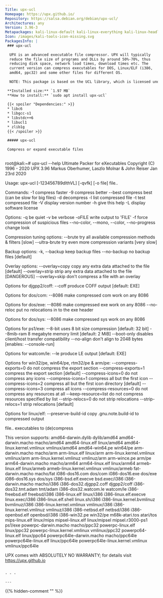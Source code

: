 ```yaml
---
Title: upx-ucl
Homepage: https://upx.github.io/
Repository: https://salsa.debian.org/debian/upx-ucl/
Architectures: any
Version: 3.96-3
Metapackages: kali-linux-default kali-linux-everything kali-linux-headless kali-linux-large kali-tools-exploitation kali-tools-forensics kali-tools-social-engineering 
Icon: /images/kali-tools-icon-missing.svg
PackagesInfo: |
 ### upx-ucl
 
  UPX is an advanced executable file compressor. UPX will typically
  reduce the file size of programs and DLLs by around 50%-70%, thus
  reducing disk space, network load times, download times etc. The
  current version can compress executables for DOS, Linux/ELF (i386,
  amd64, ppc32) and some other files for different OS.
   
  NOTE: This package is based on the UCL library, which is licensed under GPL.
 
 **Installed size:** `1.97 MB`  
 **How to install:** `sudo apt install upx-ucl`  
 
 {{< spoiler "Dependencies:" >}}
 * libc6 
 * libgcc-s1 
 * libstdc++6 
 * libucl1 
 * zlib1g 
 {{< /spoiler >}}
 
 ##### upx-ucl
 
 Compress or expand executable files
 
 ```
 root@kali:~# upx-ucl --help
                        Ultimate Packer for eXecutables
                           Copyright (C) 1996 - 2020
 UPX 3.96        Markus Oberhumer, Laszlo Molnar & John Reiser   Jan 23rd 2020
 
 Usage: upx-ucl [-123456789dlthVL] [-qvfk] [-o file] file..
 
 Commands:
   -1     compress faster                   -9    compress better
   --best compress best (can be slow for big files)
   -d     decompress                        -l    list compressed file
   -t     test compressed file              -V    display version number
   -h     give this help                    -L    display software license
 
 Options:
   -q     be quiet                          -v    be verbose
   -oFILE write output to 'FILE'
   -f     force compression of suspicious files
   --no-color, --mono, --color, --no-progress   change look
 
 Compression tuning options:
   --brute             try all available compression methods & filters [slow]
   --ultra-brute       try even more compression variants [very slow]
 
 Backup options:
   -k, --backup        keep backup files
   --no-backup         no backup files [default]
 
 Overlay options:
   --overlay=copy      copy any extra data attached to the file [default]
   --overlay=strip     strip any extra data attached to the file [DANGEROUS]
   --overlay=skip      don't compress a file with an overlay
 
 Options for djgpp2/coff:
   --coff              produce COFF output [default: EXE]
 
 Options for dos/com:
   --8086              make compressed com work on any 8086
 
 Options for dos/exe:
   --8086              make compressed exe work on any 8086
   --no-reloc          put no relocations in to the exe header
 
 Options for dos/sys:
   --8086              make compressed sys work on any 8086
 
 Options for ps1/exe:
   --8-bit             uses 8 bit size compression [default: 32 bit]
   --8mib-ram          8 megabyte memory limit [default: 2 MiB]
   --boot-only         disables client/host transfer compatibility
   --no-align          don't align to 2048 bytes [enables: --console-run]
 
 Options for watcom/le:
   --le                produce LE output [default: EXE]
 
 Options for win32/pe, win64/pe, rtm32/pe & arm/pe:
   --compress-exports=0    do not compress the export section
   --compress-exports=1    compress the export section [default]
   --compress-icons=0      do not compress any icons
   --compress-icons=1      compress all but the first icon
   --compress-icons=2      compress all but the first icon directory [default]
   --compress-icons=3      compress all icons
   --compress-resources=0  do not compress any resources at all
   --keep-resource=list    do not compress resources specified by list
   --strip-relocs=0        do not strip relocations
   --strip-relocs=1        strip relocations [default]
 
 Options for linux/elf:
   --preserve-build-id     copy .gnu.note.build-id to compressed output
 
 file..   executables to (de)compress
 
 This version supports:
     amd64-darwin.dylib                   dylib/amd64
     amd64-darwin.macho                   macho/amd64
     amd64-linux.elf                      linux/amd64
     amd64-linux.kernel.vmlinux           vmlinux/amd64
     amd64-win64.pe                       win64/pe
     arm-darwin.macho                     macho/arm
     arm-linux.elf                        linux/arm
     arm-linux.kernel.vmlinux             vmlinux/arm
     arm-linux.kernel.vmlinuz             vmlinuz/arm
     arm-wince.pe                         arm/pe
     arm64-darwin.macho                   macho/arm64
     arm64-linux.elf                      linux/arm64
     armeb-linux.elf                      linux/armeb
     armeb-linux.kernel.vmlinux           vmlinux/armeb
     fat-darwin.macho                     macho/fat
     i086-dos16.com                       dos/com
     i086-dos16.exe                       dos/exe
     i086-dos16.sys                       dos/sys
     i386-bsd.elf.execve                  bsd.exec/i386
     i386-darwin.macho                    macho/i386
     i386-dos32.djgpp2.coff               djgpp2/coff
     i386-dos32.tmt.adam                  tmt/adam
     i386-dos32.watcom.le                 watcom/le
     i386-freebsd.elf                     freebsd/i386
     i386-linux.elf                       linux/i386
     i386-linux.elf.execve                linux.exec/i386
     i386-linux.elf.shell                 linux.sh/i386
     i386-linux.kernel.bvmlinuz           bvmlinuz/i386
     i386-linux.kernel.vmlinux            vmlinux/i386
     i386-linux.kernel.vmlinuz            vmlinuz/i386
     i386-netbsd.elf                      netbsd/i386
     i386-openbsd.elf                     openbsd/i386
     i386-win32.pe                        win32/pe
     m68k-atari.tos                       atari/tos
     mips-linux.elf                       linux/mips
     mipsel-linux.elf                     linux/mipsel
     mipsel.r3000-ps1                     ps1/exe
     powerpc-darwin.macho                 macho/ppc32
     powerpc-linux.elf                    linux/ppc32
     powerpc-linux.kernel.vmlinux         vmlinux/ppc32
     powerpc64-linux.elf                  linux/ppc64
     powerpc64le-darwin.macho             macho/ppc64le
     powerpc64le-linux.elf                linux/ppc64le
     powerpc64le-linux.kernel.vmlinux     vmlinux/ppc64le
 
 UPX comes with ABSOLUTELY NO WARRANTY; for details visit https://upx.github.io
 ```
 
 - - -
 
---
```

{{% hidden-comment "<!--Do not edit anything above this line-->" %}}
